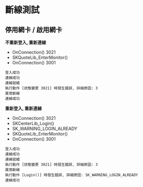 # 斷線測試

## 停用網卡 / 啟用網卡

**不重新登入, 重新連線**

* OnConnection() 3021
* SKQuoteLib_EnterMonitor()
* OnConnection() 3001

```
登入成功
連線成功
連線就緒
執行動作 [狀態變更 3021] 時發生錯誤, 詳細原因: 3
異常斷線
連線成功
```

**重新登入, 重新連線**

* OnConnection() 3021
* SKCenterLib_Login()
* SK_WARNING_LOGIN_ALREADY
* SKQuoteLib_EnterMonitor()
* OnConnection() 3001

```
登入成功
連線成功
連線就緒
執行動作 [狀態變更 3021] 時發生錯誤, 詳細原因: 3
異常斷線
執行動作 [Login()] 時發生錯誤, 詳細原因: SK_WARNING_LOGIN_ALREADY
連線成功
```

